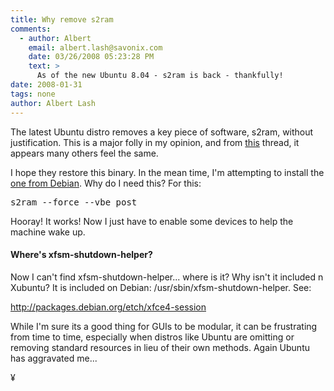 ```yaml
---
title: Why remove s2ram 
comments:
  - author: Albert
    email: albert.lash@savonix.com
    date: 03/26/2008 05:23:28 PM
    text: >
      As of the new Ubuntu 8.04 - s2ram is back - thankfully!
date: 2008-01-31
tags: none
author: Albert Lash
---
```

The latest Ubuntu distro removes a key piece of software, s2ram, without justification. This is a major folly in my opinion, and from <a href="https://bugs.launchpad.net/ubuntu/+source/uswsusp/+bug/134238">this</a> thread, it appears many others feel the same.

I hope they restore this binary. In the mean time, I'm attempting to install the <a href="http://packages.debian.org/sid/uswsusp">one from Debian</a>. Why do I need this? For this:

<pre>s2ram --force --vbe_post</pre>

Hooray! It works! Now I just have to enable some devices to help the machine wake up.
<h4>Where's xfsm-shutdown-helper?</h4>

Now I can't find xfsm-shutdown-helper... where is it? Why isn't it included n Xubuntu? It is included on Debian: /usr/sbin/xfsm-shutdown-helper. See:

<a href="http://packages.debian.org/etch/xfce4-session">http://packages.debian.org/etch/xfce4-session</a>

While I'm sure its a good thing for GUIs to be modular, it can be frustrating from time to time, especially when distros like Ubuntu are omitting or removing standard resources in lieu of their own methods. Again Ubuntu has aggravated me...

¥

